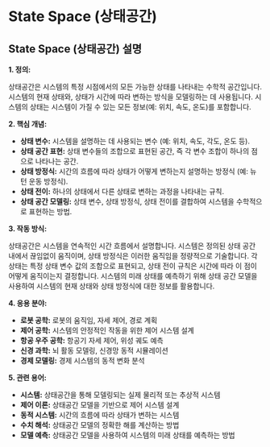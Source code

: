# State Space (상태공간)

## State Space (상태공간) 설명

**1. 정의:**

상태공간은 시스템의 특정 시점에서의 모든 가능한 상태를 나타내는 수학적 공간입니다. 시스템의 현재 상태와, 상태가 시간에 따라 변하는 방식을 모델링하는 데 사용됩니다. 시스템의 상태는 시스템이 가질 수 있는 모든 정보(예: 위치, 속도, 온도)를 포함합니다.

**2. 핵심 개념:**

*   **상태 변수:** 시스템을 설명하는 데 사용되는 변수 (예: 위치, 속도, 각도, 온도 등).
*   **상태 공간 표현:** 상태 변수들의 조합으로 표현된 공간, 즉 각 변수 조합이 하나의 점으로 나타나는 공간.
*   **상태 방정식:** 시간의 흐름에 따라 상태가 어떻게 변하는지 설명하는 방정식 (예: 뉴턴 운동 방정식).
*   **상태 전이:** 하나의 상태에서 다른 상태로 변하는 과정을 나타내는 규칙.
*   **상태 공간 모델링:** 상태 변수, 상태 방정식, 상태 전이를 결합하여 시스템을 수학적으로 표현하는 방법.

**3. 작동 방식:**

상태공간은 시스템을 연속적인 시간 흐름에서 설명합니다. 시스템은 정의된 상태 공간 내에서 끊임없이 움직이며, 상태 방정식은 이러한 움직임을 정량적으로 기술합니다.  각 상태는 특정 상태 변수 값의 조합으로 표현되고, 상태 전이 규칙은 시간에 따라 이 점이 어떻게 움직이는지 결정합니다. 시스템의 미래 상태를 예측하기 위해 상태 공간 모델을 사용하여 시스템의 현재 상태와 상태 방정식에 대한 정보를 활용합니다.

**4. 응용 분야:**

*   **로봇 공학:** 로봇의 움직임, 자세 제어, 경로 계획
*   **제어 공학:** 시스템의 안정적인 작동을 위한 제어 시스템 설계
*   **항공 우주 공학:** 항공기 자세 제어, 위성 궤도 예측
*   **신경 과학:** 뇌 활동 모델링, 신경망 동적 시뮬레이션
*   **경제 모델링:** 경제 시스템의 동적 변화 분석

**5. 관련 용어:**

*   **시스템:** 상태공간을 통해 모델링되는 실제 물리적 또는 추상적 시스템
*   **제어 이론:** 상태공간 모델을 기반으로 제어 시스템 설계
*   **동적 시스템:** 시간의 흐름에 따라 상태가 변하는 시스템
*   **수치 해석:** 상태공간 모델의 정확한 해를 계산하는 방법
*   **모델 예측:** 상태공간 모델을 사용하여 시스템의 미래 상태를 예측하는 방법